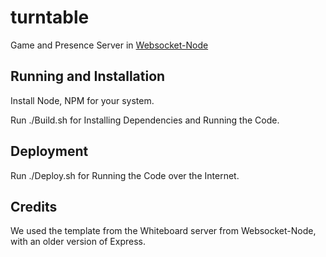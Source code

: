 turntable
=========

Game and Presence Server in [Websocket-Node](https://github.com/Worlize/WebSocket-Node/)

Running and Installation
------------------------

Install Node, NPM for your system.

Run ./Build.sh for Installing Dependencies and Running the Code.

Deployment
----------

Run ./Deploy.sh for Running the Code over the Internet.

Credits
-------

We used the template from the Whiteboard server from Websocket-Node, with an older version of Express.
